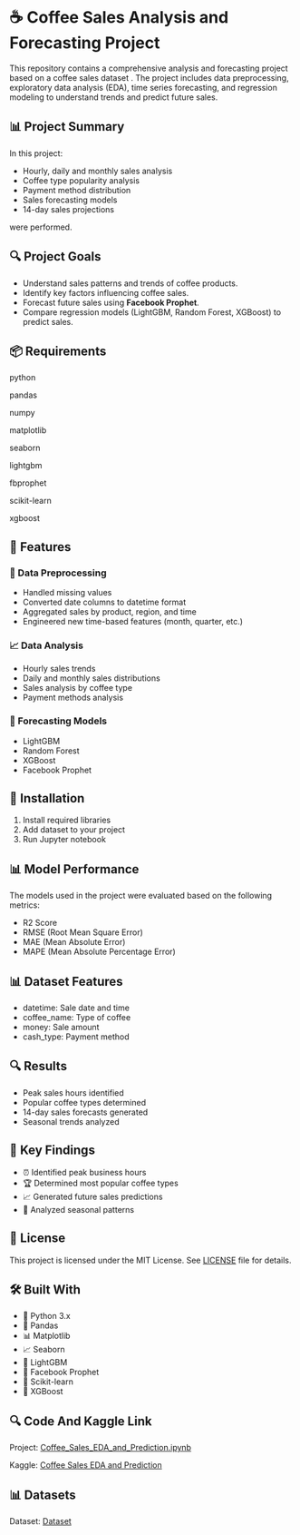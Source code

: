 # ☕ Coffee Sales Analysis and Forecasting Project

This repository contains a comprehensive analysis and forecasting project based on a coffee sales dataset . The project includes data preprocessing, exploratory data analysis (EDA), time series forecasting, and regression modeling to understand trends and predict future sales.

## 📊 Project Summary

In this project:
- Hourly, daily and monthly sales analysis
- Coffee type popularity analysis
- Payment method distribution
- Sales forecasting models
- 14-day sales projections

were performed.

## 🔍 Project Goals

- Understand sales patterns and trends of coffee products.
- Identify key factors influencing coffee sales.
- Forecast future sales using **Facebook Prophet**.
- Compare regression models (LightGBM, Random Forest, XGBoost) to predict sales.

## 📦 Requirements
python

pandas

numpy

matplotlib

seaborn

lightgbm

fbprophet

scikit-learn

xgboost


## 🎯 Features

### 🧼 Data Preprocessing

- Handled missing values
- Converted date columns to datetime format
- Aggregated sales by product, region, and time
- Engineered new time-based features (month, quarter, etc.)

### 📈 Data Analysis
- Hourly sales trends
- Daily and monthly sales distributions
- Sales analysis by coffee type
- Payment methods analysis

### 🤖 Forecasting Models
- LightGBM
- Random Forest
- XGBoost
- Facebook Prophet

## 🚀 Installation

1. Install required libraries
2. Add dataset to your project
3. Run Jupyter notebook


## 📊 Model Performance

The models used in the project were evaluated based on the following metrics:
- R2 Score
- RMSE (Root Mean Square Error)
- MAE (Mean Absolute Error)
- MAPE (Mean Absolute Percentage Error)

## 📊 Dataset Features

- datetime: Sale date and time
- coffee_name: Type of coffee
- money: Sale amount
- cash_type: Payment method

## 🔍 Results

- Peak sales hours identified
- Popular coffee types determined
- 14-day sales forecasts generated
- Seasonal trends analyzed

## 🌟 Key Findings

- ⏰ Identified peak business hours
- 🏆 Determined most popular coffee types
- 📈 Generated future sales predictions
- 🌊 Analyzed seasonal patterns

## 📝 License

This project is licensed under the MIT License. See [LICENSE](LICENSE) file for details.

## 🛠️ Built With

- 🐍 Python 3.x
- 🐼 Pandas
- 📊 Matplotlib
- 📈 Seaborn
- 🌳 LightGBM
- 🔮 Facebook Prophet
- 🤖 Scikit-learn
- 🚀 XGBoost

## 🔍 Code And Kaggle Link
Project: [Coffee_Sales_EDA_and_Prediction.ipynb](https://github.com/omerfarukyuce/Coffee-Sales-EDA-and-Prediction/blob/main/Coffee_Sales_EDA_and_Prediction.ipynb)

Kaggle: [Coffee Sales EDA and Prediction](https://www.kaggle.com/code/merfarukyce/coffee-sales-eda-and-prediction)

## 📊 Datasets
Dataset: [Dataset](https://www.kaggle.com/datasets/ihelon/coffee-sales)
